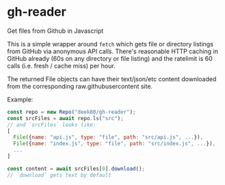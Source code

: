 # gh-reader

Get files from Github in Javascript

This is a simple wrapper around `fetch` which gets file or directory
listings from GitHub via anonymous API calls. There's reasonable
HTTP caching in GitHub already (60s on any directory or file listing)
and the ratelimit is 60 calls (i.e. fresh / cache miss) per hour.

The returned File objects can have their text/json/etc content downloaded
from the corresponding raw.githubusercontent site.

Example:

```js
const repo = new Repo("deek80/gh-reader");
const srcFiles = await repo.ls("src");
// and `srcFiles` looks like:
[
  File({name: "api.js", type: "file", path: "src/api.js", ...}),
  File({name: "index.js", type: "file", path: "src/index.js", ...}),
  ...
]

const content = await srcFiles[0].download();
// `download` gets text by default
```

